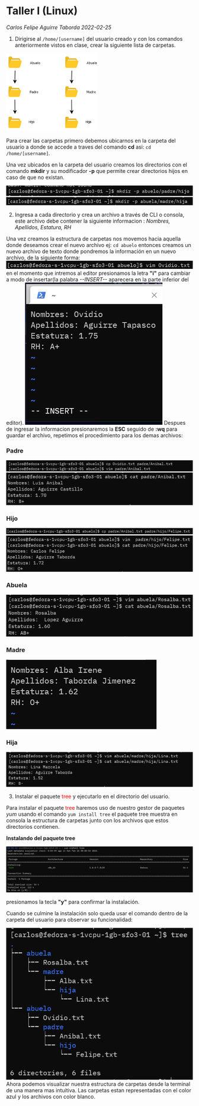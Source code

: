 # Taller I (Linux)
*Carlos Felipe Aguirre Taborda 2022-02-25*

1. Dirigirse al `/home/[username]` del usuario creado y con los comandos anteriormente vistos en clase, crear la siguiente lista de carpetas.

<img src="./estructura.png" style="height:15em"/>

Para crear las carpetas primero debemos ubicarnos en la carpeta del usuario a donde se accede a traves del comando <b>cd</b> asi: `cd /home/[username]`.

Una vez ubicados en la carpeta del usuario creamos los directorios con el comando <b>mkdir</b> y su modificador <b>-p</b> que permite crear directorios hijos en caso de que no existan.

<img src="./1.PNG" />
<img src="./2.PNG" />

2. Ingresa a cada directorio y crea un archivo a través de CLI o consola, este archivo debe contener la siguiente informacion : *Nombres, Apellidos, Estatura, RH*

Una vez creamos la estructura de carpetas nos movemos hacia aquella donde deseamos crear el nuevo archivo ej:
`cd abuelo` entonces creamos un nuevo archivo de texto donde pondremos la información en un nuevo archivo, de la siguiente forma:
<img src="./abuelo.PNG" /> 
en el momento que intremos al editor presionamos la letra **"i"** para cambiar a modo de insertar(la palabra *--INSERT--* aparecera en la parte inferior del editor).
<img src="./create_file.PNG" /> 
Despues de ingresar la informacion presionaremos la **ESC** seguido de **:wq** para guardar el archivo, repetimos el procedimiento para los demas archivos:

### Padre
<img src="./padre.PNG" /> 
<img src="./padre2.PNG" /> 

### Hijo
<img src="./hijo.PNG" /> 
<img src="./hijo2.PNG" /> 

### Abuela
<img src="./abuela.PNG" /> 

### Madre

<img src="./madre.PNG" /> 

### Hija

<img src="./hija.PNG" /> 







3. Instalar el paquete <span style="color:red">tree</span> y ejecutarlo en el directorio  del usuario.

Para instalar el paquete <span style="color:red">tree</span>  haremos uso de nuestro gestor de paquetes *yum* usando el comando `yum install tree` el paquete tree muestra en consola la estructura de carpetas junto con los archivos que estos directorios contienen.

**Instalando del paquete tree**

<img src="./install_tree.PNG" /> 

presionamos la tecla **"y"** para confirmar la instalación.

Cuando se culmine la instalación solo queda usar el comando dentro de la carpeta del usuario para observar su funcionalidad:

<img src="./tree_command.PNG" /> 
Ahora podemos visualizar nuestra estructura de carpetas desde la terminal de una manera mas intuitiva.
Las carpetas estan representadas con el color azul y los archivos con color blanco.


